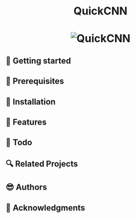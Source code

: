 <h1 align="center">QuickCNN</h1>

<h1 align="center">
  <img src="https://github.com/CG1507/quickcnn/blob/master/images/logo.png" alt="QuickCNN">
</h1>

## :running: Getting started

## :ocean: Prerequisites

## :seedling: Installation

## :gem: Features

## :memo: Todo

## :mag: Related Projects

## :sunglasses: Authors

## :green_heart: Acknowledgments
